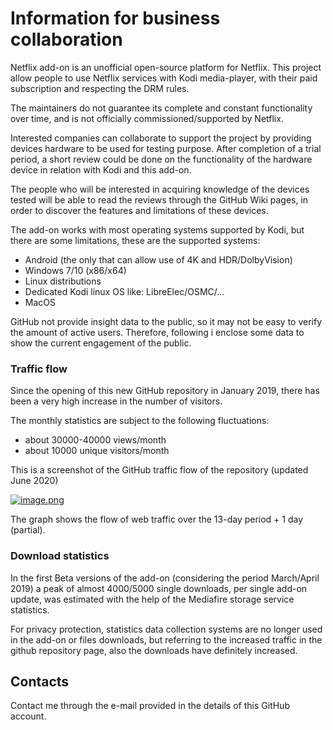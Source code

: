 # Information for business collaboration

Netflix add-on is an unofficial open-source platform for Netflix.
This project allow people to use Netflix services with Kodi media-player,
with their paid subscription and respecting the DRM rules.

The maintainers do not guarantee its complete and constant functionality over time,
and is not officially commissioned/supported by Netflix.

Interested companies can collaborate to support the project by providing devices hardware to be used for testing purpose.
After completion of a trial period, a short review could be done on the functionality of the hardware device in relation with Kodi and this add-on.

The people who will be interested in acquiring knowledge of the devices tested will be able to read the reviews
through the GitHub Wiki pages, in order to discover the features and limitations of these devices.

The add-on works with most operating systems supported by Kodi,
but there are some limitations, these are the supported systems:
- Android (the only that can allow use of 4K and HDR/DolbyVision)
- Windows 7/10 (x86/x64)
- Linux distributions
- Dedicated Kodi linux OS like: LibreElec/OSMC/...
- MacOS

GitHub not provide insight data to the public, so it may not be easy to verify the amount of active users.
Therefore, following i enclose some data to show the current engagement of the public.

### Traffic flow

Since the opening of this new GitHub repository in January 2019, there has been a very high increase in the number of visitors.

The monthly statistics are subject to the following fluctuations:
- about 30000-40000 views/month
- about 10000 unique visitors/month

This is a screenshot of the GitHub traffic flow of the repository (updated June 2020)

[![image.png](https://i.postimg.cc/KYZTjC2H/image.png)](https://postimg.cc/K1Hjsq4P)

The graph shows the flow of web traffic over the 13-day period + 1 day (partial).


### Download statistics

In the first Beta versions of the add-on (considering the period March/April 2019)
a peak of almost 4000/5000 single downloads, per single add-on update,
was estimated with the help of the Mediafire storage service statistics.

For privacy protection, statistics data collection systems are no longer used in the add-on
or files downloads, but referring to the increased traffic in the github repository page,
also the downloads have definitely increased.

## Contacts

Contact me through the e-mail provided in the details of this GitHub account.
